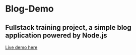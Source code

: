 # Blog-Demo

## Fullstack training project, a simple blog application powered by Node.js

[Live demo here](http://maja-demo-blog.herokuapp.com)



